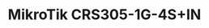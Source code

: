 ---
title: MikroTik CRS305-1G-4S+IN
has_children: false
layout: default
redirect_to: /mikrotik
nav_exclude: true
---